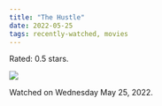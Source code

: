 ```yaml
---
title: "The Hustle"
date: 2022-05-25
tags: recently-watched, movies
---
```

Rated: 0.5 stars.

 <p><img src="https://a.ltrbxd.com/resized/film-poster/3/8/1/8/3/0/381830-the-hustle-0-600-0-900-crop.jpg?v=cd6c609fd3"/></p> <p>Watched on Wednesday May 25, 2022.</p>